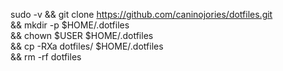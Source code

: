 sudo -v && git clone https://github.com/caninojories/dotfiles.git \
&& mkdir -p $HOME/.dotfiles \
&& chown $USER $HOME/.dotfiles \
&& cp -RXa dotfiles/ $HOME/.dotfiles \
&& rm -rf dotfiles
